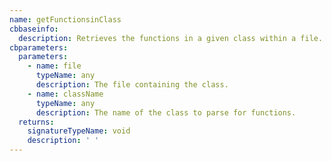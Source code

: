 ```yaml
---
name: getFunctionsinClass
cbbaseinfo:
  description: Retrieves the functions in a given class within a file.
cbparameters:
  parameters:
    - name: file
      typeName: any
      description: The file containing the class.
    - name: className
      typeName: any
      description: The name of the class to parse for functions.
  returns:
    signatureTypeName: void
    description: ' '
---
```

<CBBaseInfo/> 
 <CBParameters/>